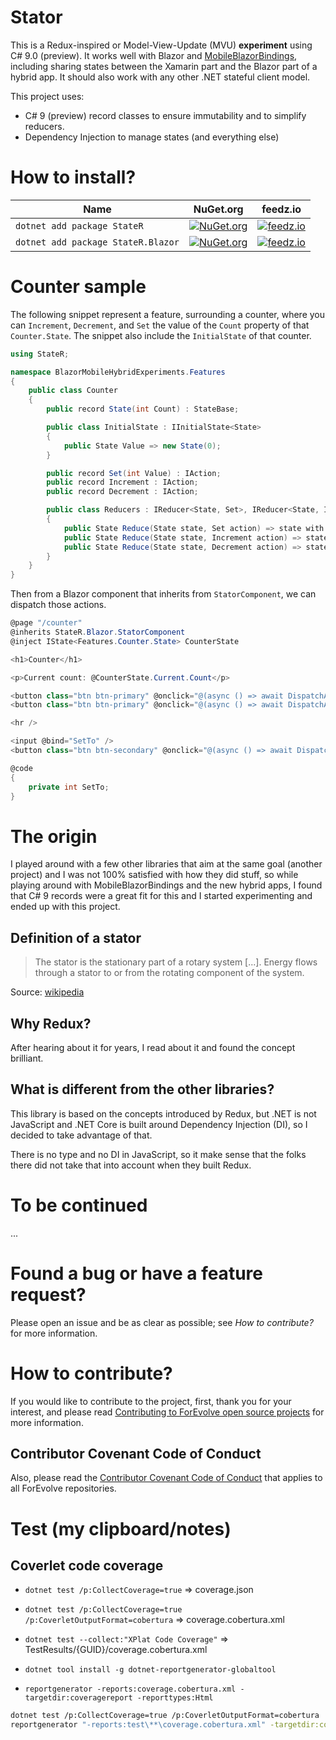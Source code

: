 # Stator

This is a Redux-inspired or Model-View-Update (MVU) **experiment** using C# 9.0 (preview).
It works well with Blazor and [MobileBlazorBindings](https://github.com/xamarin/MobileBlazorBindings),
including sharing states between the Xamarin part and the Blazor part of a hybrid app.
It should also work with any other .NET stateful client model.

This project uses:

-   C# 9 (preview) record classes to ensure immutability and to simplify reducers.
-   Dependency Injection to manage states (and everything else)

# How to install?

| Name                               | NuGet.org                                                                                                      | feedz.io                                                                                                                                                                                                                 |
| ---------------------------------- | -------------------------------------------------------------------------------------------------------------- | ------------------------------------------------------------------------------------------------------------------------------------------------------------------------------------------------------------------------ |
| `dotnet add package StateR`        | [![NuGet.org](https://img.shields.io/nuget/vpre/StateR)](https://www.nuget.org/packages/StateR/)               | [![feedz.io](https://img.shields.io/badge/endpoint.svg?url=https%3A%2F%2Ff.feedz.io%2Fforevolve%2Fstator%2Fshield%2FStateR%2Flatest)](https://f.feedz.io/forevolve/stator/packages/StateR/latest/download)               |
| `dotnet add package StateR.Blazor` | [![NuGet.org](https://img.shields.io/nuget/vpre/StateR.Blazor)](https://www.nuget.org/packages/StateR.Blazor/) | [![feedz.io](https://img.shields.io/badge/endpoint.svg?url=https%3A%2F%2Ff.feedz.io%2Fforevolve%2Fstator%2Fshield%2FStateR.Blazor%2Flatest)](https://f.feedz.io/forevolve/stator/packages/StateR.Blazor/latest/download) |

# Counter sample

The following snippet represent a feature, surrounding a counter, where you can `Increment`, `Decrement`,
and `Set` the value of the `Count` property of that `Counter.State`. The snippet also include the
`InitialState` of that counter.

```csharp
using StateR;

namespace BlazorMobileHybridExperiments.Features
{
    public class Counter
    {
        public record State(int Count) : StateBase;

        public class InitialState : IInitialState<State>
        {
            public State Value => new State(0);
        }

        public record Set(int Value) : IAction;
        public record Increment : IAction;
        public record Decrement : IAction;

        public class Reducers : IReducer<State, Set>, IReducer<State, Increment>, IReducer<State, Decrement>
        {
            public State Reduce(State state, Set action) => state with { Count = action.Value };
            public State Reduce(State state, Increment action) => state with { Count = state.Count + 1 };
            public State Reduce(State state, Decrement action) => state with { Count = state.Count - 1 };
        }
    }
}
```

Then from a Blazor component that inherits from `StatorComponent`, we can dispatch those actions.

```csharp
@page "/counter"
@inherits StateR.Blazor.StatorComponent
@inject IState<Features.Counter.State> CounterState

<h1>Counter</h1>

<p>Current count: @CounterState.Current.Count</p>

<button class="btn btn-primary" @onclick="@(async () => await DispatchAsync(new Features.Counter.Increment()))">+</button>
<button class="btn btn-primary" @onclick="@(async () => await DispatchAsync(new Features.Counter.Decrement()))">-</button>

<hr />

<input @bind="SetTo" />
<button class="btn btn-secondary" @onclick="@(async () => await DispatchAsync(new Features.Counter.Set(SetTo)))">Set</button>

@code
{
    private int SetTo;
}
```

# The origin

I played around with a few other libraries that aim at the same goal (another project)
and I was not 100% satisfied with how they did stuff, so while playing around with
MobileBlazorBindings and the new hybrid apps, I found that C# 9 records were a great fit
for this and I started experimenting and ended up with this project.

## Definition of a stator

> The stator is the stationary part of a rotary system [...].
> Energy flows through a stator to or from the rotating component of the system.

Source: [wikipedia](https://en.wikipedia.org/wiki/Stator)

## Why Redux?

After hearing about it for years, I read about it and found the concept brilliant.

## What is different from the other libraries?

This library is based on the concepts introduced by Redux, but .NET is not JavaScript and
.NET Core is built around Dependency Injection (DI), so I decided to take advantage of that.

There is no type and no DI in JavaScript, so it make sense that the folks there did not take
that into account when they built Redux.

# To be continued

...

# Found a bug or have a feature request?

Please open an issue and be as clear as possible; see _How to contribute?_ for more information.

# How to contribute?

If you would like to contribute to the project, first, thank you for your interest, and please read [Contributing to ForEvolve open source projects](https://github.com/ForEvolve/ForEvolve.DependencyInjection/tree/master/CONTRIBUTING.md) for more information.

## Contributor Covenant Code of Conduct

Also, please read the [Contributor Covenant Code of Conduct](https://github.com/ForEvolve/Toc/blob/master/CODE_OF_CONDUCT.md) that applies to all ForEvolve repositories.

# Test (my clipboard/notes)

## Coverlet code coverage

-   `dotnet test /p:CollectCoverage=true` => coverage.json
-   `dotnet test /p:CollectCoverage=true /p:CoverletOutputFormat=cobertura` => coverage.cobertura.xml
-   `dotnet test --collect:"XPlat Code Coverage"` => TestResults/{GUID}/coverage.cobertura.xml

-   `dotnet tool install -g dotnet-reportgenerator-globaltool`
-   `reportgenerator -reports:coverage.cobertura.xml -targetdir:coveragereport -reporttypes:Html`

```bash
dotnet test /p:CollectCoverage=true /p:CoverletOutputFormat=cobertura
reportgenerator "-reports:test\**\coverage.cobertura.xml" -targetdir:coveragereport -reporttypes:Html
```
